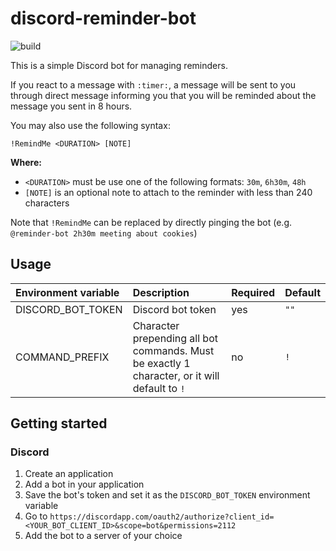 # discord-reminder-bot
![build](https://github.com/TwinProduction/discord-reminder-bot/workflows/build/badge.svg?branch=master)

This is a simple Discord bot for managing reminders.

If you react to a message with `:timer:`, a message will be sent to you through direct message informing you
that you will be reminded about the message you sent in 8 hours.

You may also use the following syntax:
```
!RemindMe <DURATION> [NOTE]
```
**Where:**
- `<DURATION>` must be use one of the following formats: `30m`, `6h30m`, `48h`
- `[NOTE]` is an optional note to attach to the reminder with less than 240 characters

Note that `!RemindMe` can be replaced by directly pinging the bot (e.g. `@reminder-bot 2h30m meeting about cookies`)


## Usage

| Environment variable | Description | Required | Default |
|:--- |:--- |:--- |:--- |
| DISCORD_BOT_TOKEN | Discord bot token | yes | `""` |
| COMMAND_PREFIX | Character prepending all bot commands. Must be exactly 1 character, or it will default to `!` | no | `!` |


## Getting started

### Discord

1. Create an application
2. Add a bot in your application
3. Save the bot's token and set it as the `DISCORD_BOT_TOKEN` environment variable
4. Go to `https://discordapp.com/oauth2/authorize?client_id=<YOUR_BOT_CLIENT_ID>&scope=bot&permissions=2112`
5. Add the bot to a server of your choice
